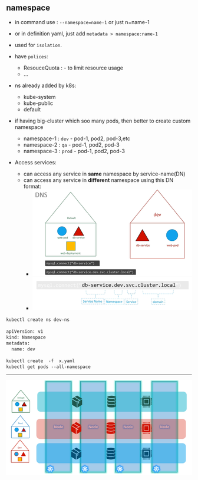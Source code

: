 ## namespace
- in command use : `--namespace=name-1` or just n=name-1
- or in definition yaml, just add `metadata > namespace:name-1 `
- used for `isolation`.
- have `polices`:
  - ResouceQuota : - to limit resource usage
  - ...
- ns already added by k8s:
  - kube-system
  - kube-public
  - default

- if having big-cluster which soo many pods, then better to create custom namespace 
  - namespace-1 : `dev` - pod-1, pod2, pod-3,etc
  - namespace-2 : `qa` - pod-1, pod2, pod-3
  - namespace-3 : `prod` - pod-1, pod2, pod-3

- Access services:
  - can access any service in **same** namespace by service-name(DN)
  - can access any service in **different** namespace using this DN format:
    - ![img_1.png](../99_img/ns/img_1.png)
    - ![img_2.png](../99_img/ns/img_2.png)

```
kubectl create ns dev-ns

apiVersion: v1
kind: Namespace
metadata:
  name: dev
  
kubectl create  -f  x.yaml
kubectl get pods --all-namespace

```
---
![img.png](../99_img/ns/img.png)